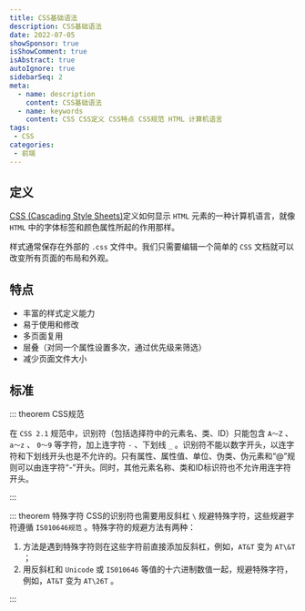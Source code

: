 ```yaml
---
title: CSS基础语法
description: CSS基础语法
date: 2022-07-05
showSponsor: true
isShowComment: true
isAbstract: true
autoIgnore: true
sidebarSeq: 2
meta:
  - name: description
    content: CSS基础语法
  - name: keywords
    content: CSS CSS定义 CSS特点 CSS规范 HTML 计算机语言
tags:
 - CSS 
categories:
 - 前端
---
```


## 定义

[CSS (Cascading Style Sheets)](https://www.runoob.com/css/css-intro.html)定义如何显示 `HTML` 元素的一种计算机语言，就像 `HTML` 中的字体标签和颜色属性所起的作用那样。
<!-- more -->
样式通常保存在外部的 `.css` 文件中。我们只需要编辑一个简单的 `CSS` 文档就可以改变所有页面的布局和外观。


## 特点

- 丰富的样式定义能力
- 易于使用和修改
- 多页面复用
- 层叠（对同一个属性设置多次，通过优先级来筛选）
- 减少页面文件大小

## 标准

::: theorem CSS规范

在 `CSS 2.1` 规范中，识别符（包括选择符中的元素名、类、ID）只能包含 `A～Z` 、 `a～z` 、 `0～9` 等字符，加上连字符 ` - ` 、下划线 ` _ ` 。识别符不能以数字开头，以连字符和下划线开头也是不允许的。只有属性、属性值、单位、伪类、伪元素和“@”规则可以由连字符“-”开头。同时，其他元素名称、类和ID标识符也不允许用连字符开头。

:::


::: theorem 特殊字符
CSS的识别符也需要用反斜杠 ` \ ` 规避特殊字符，这些规避字符遵循 `IS010646规范` 。特殊字符的规避方法有两种：

1. 方法是遇到特殊字符则在这些字符前直接添加反斜杠，例如，`AT&T` 变为 `AT\&T` ；
2. 用反斜杠和 `Unicode` 或 `IS010646` 等值的十六进制数值一起，规避特殊字符，例如，`AT&T` 变为 `AT\26T` 。

:::
